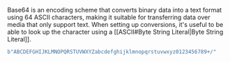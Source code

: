 Base64 is an encoding scheme that converts binary data into a text format using 64 ASCII characters, making it suitable for transferring data over media that only support text. When setting up conversions, it's useful to be able to look up the character using a [[ASCII#Byte String Literal|Byte String Literal]].

```rust
b"ABCDEFGHIJKLMNOPQRSTUVWXYZabcdefghijklmnopqrstuvwxyz0123456789+/"
```